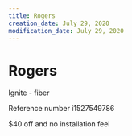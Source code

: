 ```yaml
---
title: Rogers
creation_date: July 29, 2020
modification_date: July 29, 2020
---
```



# Rogers

Ignite - fiber

Reference number i1527549786

 $40 off and no installation feel
